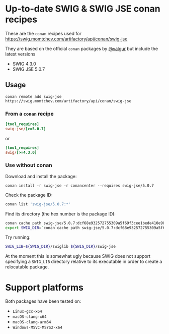 # Up-to-date SWIG & SWIG JSE conan recipes

These are the `conan` recipes used for https://swig.momtchev.com/artifactory/api/conan/swig-jse

They are based on the official `conan` packages by [@valgur](https://github.com/conan-io/conan-center-index/pull/19058) but include the latest versions

* SWIG 4.3.0
* SWIG JSE 5.0.7

## Usage

```
conan remote add swig-jse https://swig.momtchev.com/artifactory/api/conan/swig-jse
```

### From a `conan` recipe

```ini
[tool_requires]
swig-jse/[>=5.0.7]
```

or

```ini
[tool_requires]
swig/[>=4.3.0]
```

### Use without conan

Download and install the package:
```
conan install -r swig-jse -r conancenter --requires swig-jse/5.0.7
```

Check the package ID:
```bash
conan list 'swig-jse/5.0.7:*'
```

Find its directory (the hex number is the package ID):
```bash
conan cache path swig-jse/5.0.7:dcf68e932572755309a5f69f3cee1bede410e907
export SWIG_DIR=`conan cache path swig-jse/5.0.7:dcf68e932572755309a5f69f3cee1bede410e907`
```

Try running:
```bash
SWIG_LIB=${SWIG_DIR}/swiglib ${SWIG_DIR}/swig-jse
```

At the moment this is somewhat ugly because SWIG does not support specifying a `SWIG_LIB` directory relative to its executable in order to create a relocatable package.

# Support platforms

Both packages have been tested on:
  - `Linux-gcc-x64`
  - `macOS-clang-x64`
  - `macOS-clang-arm64`
  - `Windows-MSVC-MSYS2-x64`
